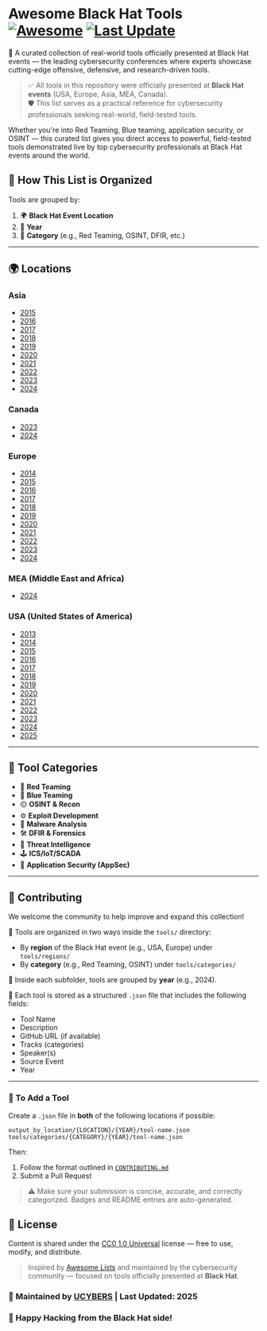 # Awesome Black Hat Tools [![Awesome](https://awesome.re/badge.svg)](https://awesome.re) [![Last Update](https://img.shields.io/badge/Updated-June%202025-blue)](https://github.com/UCYBERS/Awesome-BlackHat-Tools)

🚀 A curated collection of real-world tools officially presented at Black Hat events — the leading cybersecurity conferences where experts showcase cutting-edge offensive, defensive, and research-driven tools.

> ✅ All tools in this repository were officially presented at **Black Hat events** (USA, Europe, Asia, MEA, Canada).  
> 🛡️ This list serves as a practical reference for cybersecurity professionals seeking real-world, field-tested tools.


Whether you're into Red Teaming, Blue teaming, application security, or OSINT — this curated list gives you direct access to powerful, field-tested tools demonstrated live by top cybersecurity professionals at Black Hat events around the world.

## 📌 How This List is Organized

Tools are grouped by:
1. 🌍 **Black Hat Event Location**  
2. 📅 **Year**
3. 🎯 **Category** (e.g., Red Teaming, OSINT, DFIR, etc.)

---
## 🌍 Locations

### Asia
- [2015](tools/regions/Asia/2015/README.md)
- [2016](tools/regions/Asia/2016/README.md)
- [2017](tools/regions/Asia/2017/README.md)
- [2018](tools/regions/Asia/2018/README.md)
- [2019](tools/regions/Asia/2019/README.md)
- [2020](tools/regions/Asia/2020/README.md)
- [2021](tools/regions/Asia/2021/README.md)
- [2022](tools/regions/Asia/2022/README.md)
- [2023](tools/regions/Asia/2023/README.md)
- [2024](tools/regions/Asia/2024/README.md)

### Canada
- [2023](tools/regions/Canada/2023/README.md)
- [2024](tools/regions/2024/README.md)

### Europe
- [2014](tools/regions/Europe/2014/README.md)
- [2015](tools/regions/Europe/2015/README.md)
- [2016](tools/regions/Europe/2016/README.md)
- [2017](tools/regions/Europe/2017/README.md)
- [2018](tools/regions/Europe/2018/README.md)
- [2019](tools/regions/Europe/2019/README.md)
- [2020](tools/regions/Europe/2020/README.md)
- [2021](tools/regions/Europe/2021/README.md)
- [2022](tools/regions/Europe/2022/README.md)
- [2023](tools/regions/Europe/2023/README.md)
- [2024](tools/regions/Europe/2024/README.md)

### MEA (Middle East and Africa)
- [2024](tools/regions/MEA/2024/README.md)

### USA (United States of America)
- [2013](tools/regions/USA/2013/README.md)
- [2014](tools/regions/USA/2014/README.md)
- [2015](tools/regions/USA/2015/README.md)
- [2016](tools/regions/USA/2016/README.md)
- [2017](tools/regions/USA/2017/README.md)
- [2018](tools/regions/USA/2018/README.md)
- [2019](tools/regions/USA/2019/README.md)
- [2020](tools/regions/USA/2020/README.md)
- [2021](tools/regions/USA/2021/README.md)
- [2022](tools/regions/USA/2022/README.md)
- [2023](tools/regions/USA/2023/README.md)
- [2024](tools/regions/USA/2024/README.md)
- [2025](tools/regions/USA/2025/README.md)

---

## 🎯 Tool Categories

- 🔴 **Red Teaming**
- 🔵 **Blue Teaming**
- 🟡 **OSINT & Recon**
- ⚙️ **Exploit Development**
- 🧪 **Malware Analysis**
- 🛠️ **DFIR & Forensics**
- 🧠 **Threat Intelligence**
- 🕹️ **ICS/IoT/SCADA**
- 🔐 **Application Security (AppSec)**
---

## 🧩 Contributing

We welcome the community to help improve and expand this collection!

📁 Tools are organized in two ways inside the `tools/` directory:
- By **region** of the Black Hat event (e.g., USA, Europe) under `tools/regions/`
- By **category** (e.g., Red Teaming, OSINT) under `tools/categories/`

🧠 Inside each subfolder, tools are grouped by **year** (e.g., 2024).

📝 Each tool is stored as a structured `.json` file that includes the following fields:
- Tool Name  
- Description  
- GitHub URL (if available)  
- Tracks (categories)  
- Speaker(s)  
- Source Event  
- Year

---

### 📄 To Add a Tool

Create a `.json` file in **both** of the following locations if possible:
   ```
   output_by_location/{LOCATION}/{YEAR}/tool-name.json
   tools/categories/{CATEGORY}/{YEAR}/tool-name.json
   ```
Then:

1. Follow the format outlined in [`CONTRIBUTING.md`](CONTRIBUTING.md)  
2. Submit a Pull Request

> ⚠️ Make sure your submission is concise, accurate, and correctly categorized. Badges and README entries are auto-generated.



## 📜 License

Content is shared under the [CC0 1.0 Universal](LICENSE) license — free to use, modify, and distribute.



> Inspired by [Awesome Lists](https://awesome.re) and maintained by the cybersecurity community — focused on tools officially presented at **Black Hat**.



### 🔧 Maintained by [UCYBERS](https://ucybers.com/) | Last Updated: 2025

### 🎩 Happy Hacking from the Black Hat side!
